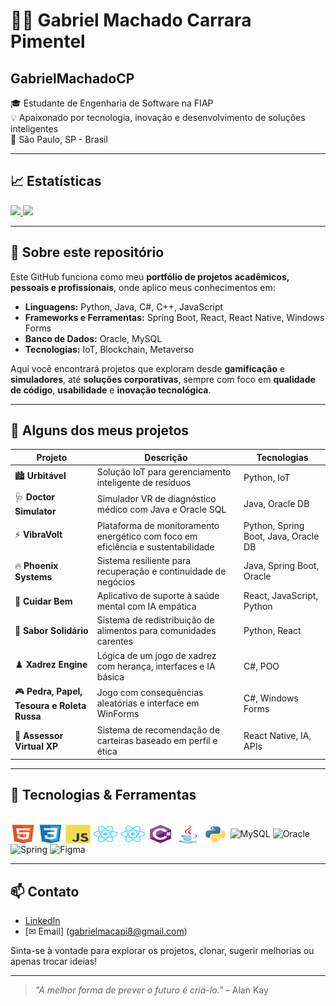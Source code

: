 # 👨‍💻 Gabriel Machado Carrara Pimentel
## GabrielMachadoCP

🎓 Estudante de Engenharia de Software na FIAP  
💡 Apaixonado por tecnologia, inovação e desenvolvimento de soluções inteligentes  
📍 São Paulo, SP - Brasil

---

## 📈 Estatísticas

<a href="https://github.com/gabrielmachadocp">
  <img height="180em" src="https://github-readme-stats.vercel.app/api?username=gabrielmachadocp&show_icons=true&theme=dracula"/>
  <img height="180em" src="https://github-readme-stats.vercel.app/api/top-langs/?username=gabrielmachadocp&layout=donut&langs_count=6&theme=dracula"/>
</a>

---

## 📂 Sobre este repositório

Este GitHub funciona como meu **portfólio de projetos acadêmicos, pessoais e profissionais**, onde aplico meus conhecimentos em:

- **Linguagens:** Python, Java, C#, C++, JavaScript  
- **Frameworks e Ferramentas:** Spring Boot, React, React Native, Windows Forms  
- **Banco de Dados:** Oracle, MySQL  
- **Tecnologias:** IoT, Blockchain, Metaverso

Aqui você encontrará projetos que exploram desde **gamificação** e **simuladores**, até **soluções corporativas**, sempre com foco em **qualidade de código**, **usabilidade** e **inovação tecnológica**.

---

## 🚀 Alguns dos meus projetos

| Projeto | Descrição | Tecnologias |
|--------|-----------|-------------|
| 🏙️ **Urbitável** | Solução IoT para gerenciamento inteligente de resíduos | Python, IoT |
| 🩺 **Doctor Simulator** | Simulador VR de diagnóstico médico com Java e Oracle SQL | Java, Oracle DB |
| ⚡ **VibraVolt** | Plataforma de monitoramento energético com foco em eficiência e sustentabilidade | Python, Spring Boot, Java, Oracle DB |
| 🔥 **Phoenix Systems** | Sistema resiliente para recuperação e continuidade de negócios | Java, Spring Boot, Oracle |
| 🧠 **Cuidar Bem** | Aplicativo de suporte à saúde mental com IA empática | React, JavaScript, Python |
| 🍲 **Sabor Solidário** | Sistema de redistribuição de alimentos para comunidades carentes | Python, React |
| ♟️ **Xadrez Engine** | Lógica de um jogo de xadrez com herança, interfaces e IA básica | C#, POO |
| 🎮 **Pedra, Papel, Tesoura e Roleta Russa** | Jogo com consequências aleatórias e interface em WinForms | C#, Windows Forms |
| 💼 **Assessor Virtual XP** | Sistema de recomendação de carteiras baseado em perfil e ética | React Native, IA, APIs |

---

## 🧰 Tecnologias & Ferramentas

<div style="display: inline_block"><br>
  <img align="center" alt="HTML" height="30" width="40" src="https://raw.githubusercontent.com/devicons/devicon/master/icons/html5/html5-original.svg">
  <img align="center" alt="CSS" height="30" width="40" src="https://raw.githubusercontent.com/devicons/devicon/master/icons/css3/css3-original.svg">
  <img align="center" alt="JS" height="30" width="40" src="https://raw.githubusercontent.com/devicons/devicon/master/icons/javascript/javascript-original.svg">
  <img align="center" alt="React" height="30" width="40" src="https://raw.githubusercontent.com/devicons/devicon/master/icons/react/react-original.svg">
  <img align="center" alt="ReactNative" height="30" width="40" src="https://raw.githubusercontent.com/devicons/devicon/master/icons/react/react-original.svg">
  <img align="center" alt="Csharp" height="30" width="40" src="https://raw.githubusercontent.com/devicons/devicon/master/icons/csharp/csharp-original.svg">
  <img align="center" alt="Java" height="30" width="40" src="https://raw.githubusercontent.com/devicons/devicon/master/icons/java/java-original.svg">
  <img align="center" alt="Python" height="30" width="40" src="https://raw.githubusercontent.com/devicons/devicon/master/icons/python/python-original.svg">
  <img align="center" alt="MySQL" height="30" width="40" src="https://cdn.jsdelivr.net/gh/devicons/devicon/icons/mysql/mysql-original.svg">
  <img align="center" alt="Oracle" height="30" width="40" src="https://cdn.jsdelivr.net/gh/devicons/devicon/icons/oracle/oracle-original.svg">
  <img align="center" alt="Spring" height="30" width="40" src="https://cdn.jsdelivr.net/gh/devicons/devicon/icons/spring/spring-original.svg">
  <img align="center" alt="Figma" height="30" width="40" src="https://cdn.jsdelivr.net/gh/devicons/devicon/icons/figma/figma-original.svg">
</div>

---

## 📫 Contato

- [LinkedIn](https://www.linkedin.com/in/gabriel-machado-carrara-pimentel-590753239/)
- [✉ Email] (gabrielmacapi8@gmail.com)

Sinta-se à vontade para explorar os projetos, clonar, sugerir melhorias ou apenas trocar ideias!

---

> _"A melhor forma de prever o futuro é criá-lo."_ – Alan Kay
